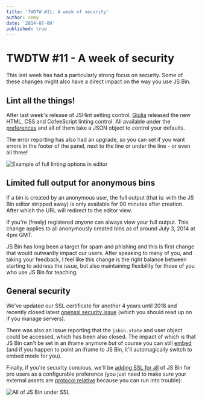 ```yaml
---
title: 'TWDTW #11: A week of security'
author: remy
date: '2014-07-09'
published: true
---
```

# TWDTW #11 - A week of security

This last week has had a particularly strong focus on security. Some of these changes might also have a direct impact on the way you use JS Bin.

## Lint all the things!

After last week's release of JSHint setting control, [Giulia](https://github.com/electricg) released the new HTML, CSS and CofeeScript linting control. All available under the [preferences](http://jsbin.com/account/preferences) and all of them take a JSON object to control your defaults.

The error reporting has also had an upgrade, so you can set if you want errors in the footer of the panel, next to the line or under the line - or even all three!

![Example of full linting options in editor](/images/twdtw/11/linting.png)

## Limited full output for anonymous bins

If a bin is created by an anonymous user, the full output (that is: with the JS Bin editor stripped away) is only available for 90 minutes after creation. After which the URL will redirect to the editor view.

If you're (freely) registered *anyone* can always view your full output. This change applies to all anonymously created bins as of around July 3, 2014 at 4pm GMT.

JS Bin has long been a target for spam and phishing and this is first change that would outwardly impact our users. After speaking to many of you, and taking your feedback, I feel like this change is the right balance between starting to address the issue, but also maintaining flexibility for those of you who use JS Bin for teaching.

## General security

We've updated our SSL certificate for another 4 years until 2018 and recently closed latest [openssl security issue](https://www.openssl.org/news/secadv_20140605.txt) (which you should read up on if you manage servers).

There was also an issue reporting that the `jsbin.state` and user object could be accessed, which has been also closed. The impact of which is that JS Bin can't be set in an iframe anymore *but* of course you can still [embed](/help/how-can-i-embed-jsbin) (and if you happen to point an iframe to JS Bin, it'll automagically switch to embed mode for you).

Finally, if you're security concious, we'll be [adding SSL for all](/help/ssl#enablingsslforallofjsbin) of JS Bin for pro users as a configurable preference (you just need to make sure your external assets are [protocol relative](http://www.paulirish.com/2010/the-protocol-relative-url/) because you can run into trouble):

![All of JS Bin under SSL](/images/twdtw/11/ssl.png)